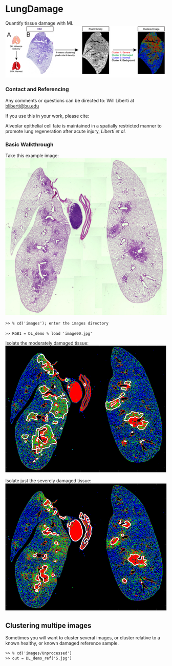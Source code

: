 # LungDamage
Quantify tissue damage with ML
![ScreenShot](images/Workflow-01.png)


### Contact and Referencing

Any comments or questions can be directed to: Will Liberti at bliberti@bu.edu


If you use this in your work, please cite:

Alveolar epithelial cell fate is maintained in a spatially restricted manner to promote lung regeneration after acute injury, _Liberti et al._  


### Basic Walkthrough


Take this example image:
![ScreenShot](images/image00.jpg)

```
>> % cd('images'); enter the images directory

>> RGB1 = DL_demo % load 'image00.jpg'
```



Isolate the moderately damaged tissue:
![ScreenShot](images/image02.png)

Isolate just the severely damaged tissue:
![ScreenShot](images/image03.png)


## Clustering multipe images

Sometimes you will want to cluster several images, or cluster relative to a known healthy, or known damaged  reference sample.


```
>> % cd('images/Unprocessed')
>> out = DL_demo_ref('S.jpg')
```
